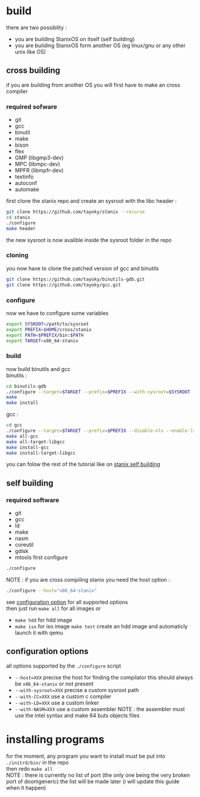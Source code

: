 # build
there are two possiblity : 
- you are building StanixOS on itself (self building)
- you are building StanixOS form another OS (eg linux/gnu or any other unix like OS)
## cross building
if you are building from another OS you will first have to make an cross compiler  
### required sofware
- git
- gcc
- binutil
- make
- bison
- flex
- GMP (libgmp3-dev)
- MPC (libmpc-dev)
- MPFR (libmpfr-dev)
- textinfo
- autoconf
- automake

first clone the stanix repo and create an sysroot with the libc header : 
```sh
git clone https://github.com/tayoky/stanix --recurse
cd stanix
./configure
make header
```
the new sysroot is now avalible inside the sysroot folder in the repo
### cloning
you now have to clone the patched version of gcc and binutils 
```sh
git clone https://github.com/tayoky/binutils-gdb.git
git clone https://github.com/tayoky/gcc.git
```
### configure
now we have to configure some variables
```sh
export SYSROOT=/path/to/sysroot
export PREFIX=$HOME/cross/stanix
export PATH=$PREFIX/bin:$PATH
export TARGET=x86_64-stanix
```
### build
now build binutils and gcc  
binutils :
```sh
cd binutils-gdb
./configure --target=$TARGET --prefix=$PREFIX --with-sysroot=$SYSROOT --disable-nls --disable-werror
make
make install
```
gcc :
```sh
cd gcc
./configure --target=$TARGET --prefix=$PREFIX --disable-nls --enable-languages=c,c++  --with-sysroot=$SYSROOT --disable-hosted-libstdcxx
make all-gcc
make all-target-libgcc
make install-gcc
make install-target-libgcc
```
you can folow the rest of the tutorial like on [stanix self building](#self-building)
## self building
### required software
- git
- gcc
- ld
- make
- nasm
- coreutil
- gdisk
- mtools
first configure
```sh
./configure
```
NOTE : if you are cross compiling stanix you need the host option : 
```sh
./configure --host="x86_64-stanix"
```
see [configuration option](#configuration-options) for all supported options  
then just run `make all` for all images or
- `make hdd` for hdd image
- `make iso` for iso image
`make test` create an hdd image  and automaticly launch it with qemu
## configuration options
all options supported by the `./configure` script
- `--host=XXX` precise the host for finding the compilator this should always be `x86_64-stanix` or not present
- `--with-sysroot=XXX` precise a custom sysroot path
- `--with-CC=XXX` use a custom c compiler
- `--with-LD=XXX` use a custom linker
- `--with-NASM=XXX` use a custom assembler NOTE : the assembler must use the intel syntax and make 64 buts objects files
# installing programs
for the moment, any program you want to install must be put into `./initrd/bin/` in the repo  
then redo `make all`  
NOTE : there is currently no list of port (the only one being the very broken port of doomgeneric) the list will be made later (i will update this guide when it happen)

